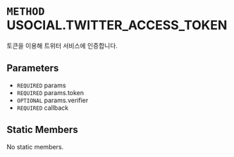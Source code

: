# `METHOD` USOCIAL.TWITTER_ACCESS_TOKEN
토큰을 이용해 트위터 서비스에 인증합니다.

## Parameters
* `REQUIRED` params 
* `REQUIRED` params.token 
* `OPTIONAL` params.verifier 
* `REQUIRED` callback 

## Static Members
No static members.
